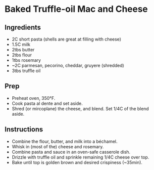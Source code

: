 # Baked Truffle-oil Mac and Cheese

## Ingredients

- 2C short pasta (shells are great at filling with cheese)
- 1.5C milk
- 2tbs butter
- 2tbs flour
- 1tbs rosemary
- ~2C parmesan, pecorino, cheddar, gruyere (shredded)
- 3tbs truffle oil

## Prep

- Preheat oven, 350°F.
- Cook pasta al dente and set aside.
- Shred (or mircoplane) the cheese, and blend. Set 1/4C of the blend aside.

## Instructions

- Combine the flour, butter, and milk into a béchamel.
- Whisk in (most of the) cheese and rosemary.
- Combine pasta and sauce in an oven-safe casserole dish.
- Drizzle with truffle oil and sprinkle remaining 1/4C cheese over top.
- Bake until top is golden brown and desired crispiness (~35min).
